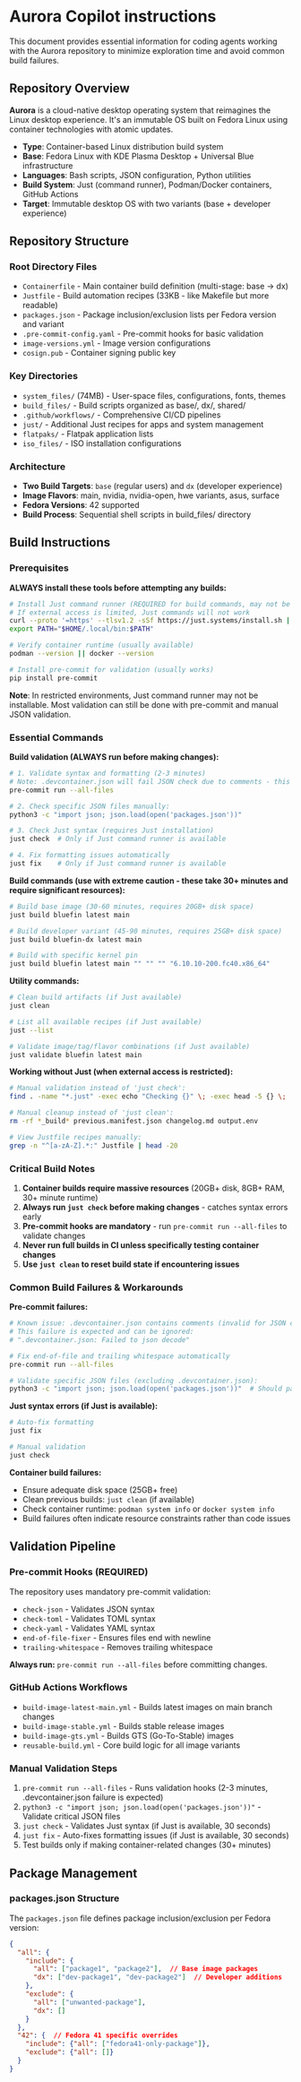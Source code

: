 # Aurora Copilot instructions

This document provides essential information for coding agents working with the Aurora repository to minimize exploration time and avoid common build failures.

## Repository Overview

**Aurora** is a cloud-native desktop operating system that reimagines the Linux desktop experience. It's an immutable OS built on Fedora Linux using container technologies with atomic updates.

- **Type**: Container-based Linux distribution build system 
- **Base**: Fedora Linux with KDE Plasma Desktop + Universal Blue infrastructure
- **Languages**: Bash scripts, JSON configuration, Python utilities
- **Build System**: Just (command runner), Podman/Docker containers, GitHub Actions
- **Target**: Immutable desktop OS with two variants (base + developer experience)

## Repository Structure

### Root Directory Files
- `Containerfile` - Main container build definition (multi-stage: base → dx)
- `Justfile` - Build automation recipes (33KB - like Makefile but more readable)
- `packages.json` - Package inclusion/exclusion lists per Fedora version and variant
- `.pre-commit-config.yaml` - Pre-commit hooks for basic validation
- `image-versions.yml` - Image version configurations
- `cosign.pub` - Container signing public key

### Key Directories
- `system_files/` (74MB) - User-space files, configurations, fonts, themes
- `build_files/` - Build scripts organized as base/, dx/, shared/
- `.github/workflows/` - Comprehensive CI/CD pipelines
- `just/` - Additional Just recipes for apps and system management
- `flatpaks/` - Flatpak application lists
- `iso_files/` - ISO installation configurations

### Architecture
- **Two Build Targets**: `base` (regular users) and `dx` (developer experience)
- **Image Flavors**: main, nvidia, nvidia-open, hwe variants, asus, surface
- **Fedora Versions**: 42 supported
- **Build Process**: Sequential shell scripts in build_files/ directory

## Build Instructions

### Prerequisites
**ALWAYS install these tools before attempting any builds:**

```bash
# Install Just command runner (REQUIRED for build commands, may not be available)
# If external access is limited, Just commands will not work
curl --proto '=https' --tlsv1.2 -sSf https://just.systems/install.sh | bash -s -- --to ~/.local/bin
export PATH="$HOME/.local/bin:$PATH"

# Verify container runtime (usually available)
podman --version || docker --version

# Install pre-commit for validation (usually works)
pip install pre-commit
```

**Note**: In restricted environments, Just command runner may not be installable. Most validation can still be done with pre-commit and manual JSON validation.

### Essential Commands

**Build validation (ALWAYS run before making changes):**
```bash
# 1. Validate syntax and formatting (2-3 minutes)
# Note: .devcontainer.json will fail JSON check due to comments - this is expected
pre-commit run --all-files

# 2. Check specific JSON files manually:
python3 -c "import json; json.load(open('packages.json'))"

# 3. Check Just syntax (requires Just installation)
just check  # Only if Just command runner is available

# 4. Fix formatting issues automatically
just fix    # Only if Just command runner is available
```

**Build commands (use with extreme caution - these take 30+ minutes and require significant resources):**
```bash
# Build base image (30-60 minutes, requires 20GB+ disk space)
just build bluefin latest main

# Build developer variant (45-90 minutes, requires 25GB+ disk space)
just build bluefin-dx latest main

# Build with specific kernel pin
just build bluefin latest main "" "" "" "6.10.10-200.fc40.x86_64"
```

**Utility commands:**
```bash
# Clean build artifacts (if Just available)
just clean

# List all available recipes (if Just available)
just --list

# Validate image/tag/flavor combinations (if Just available)
just validate bluefin latest main
```

**Working without Just (when external access is restricted):**
```bash
# Manual validation instead of 'just check':
find . -name "*.just" -exec echo "Checking {}" \; -exec head -5 {} \;

# Manual cleanup instead of 'just clean':
rm -rf *_build* previous.manifest.json changelog.md output.env

# View Justfile recipes manually:
grep -n "^[a-zA-Z].*:" Justfile | head -20
```

### Critical Build Notes

1. **Container builds require massive resources** (20GB+ disk, 8GB+ RAM, 30+ minute runtime)
2. **Always run `just check` before making changes** - catches syntax errors early
3. **Pre-commit hooks are mandatory** - run `pre-commit run --all-files` to validate changes
4. **Never run full builds in CI unless specifically testing container changes**
5. **Use `just clean` to reset build state if encountering issues**

### Common Build Failures & Workarounds

**Pre-commit failures:**
```bash
# Known issue: .devcontainer.json contains comments (invalid for JSON checker)
# This failure is expected and can be ignored:
# ".devcontainer.json: Failed to json decode"

# Fix end-of-file and trailing whitespace automatically
pre-commit run --all-files

# Validate specific JSON files (excluding .devcontainer.json):
python3 -c "import json; json.load(open('packages.json'))"  # Should pass
```

**Just syntax errors (if Just is available):**
```bash
# Auto-fix formatting
just fix

# Manual validation
just check
```

**Container build failures:**
- Ensure adequate disk space (25GB+ free)
- Clean previous builds: `just clean` (if available)
- Check container runtime: `podman system info` or `docker system info`
- Build failures often indicate resource constraints rather than code issues

## Validation Pipeline

### Pre-commit Hooks (REQUIRED)
The repository uses mandatory pre-commit validation:
- `check-json` - Validates JSON syntax
- `check-toml` - Validates TOML syntax
- `check-yaml` - Validates YAML syntax
- `end-of-file-fixer` - Ensures files end with newline
- `trailing-whitespace` - Removes trailing whitespace

**Always run:** `pre-commit run --all-files` before committing changes.

### GitHub Actions Workflows
- `build-image-latest-main.yml` - Builds latest images on main branch changes
- `build-image-stable.yml` - Builds stable release images
- `build-image-gts.yml` - Builds GTS (Go-To-Stable) images
- `reusable-build.yml` - Core build logic for all image variants

### Manual Validation Steps
1. `pre-commit run --all-files` - Runs validation hooks (2-3 minutes, .devcontainer.json failure is expected)
2. `python3 -c "import json; json.load(open('packages.json'))"` - Validate critical JSON files
3. `just check` - Validates Just syntax (if Just is available, 30 seconds)
4. `just fix` - Auto-fixes formatting issues (if Just is available, 30 seconds)
5. Test builds only if making container-related changes (30+ minutes)

## Package Management

### packages.json Structure
The `packages.json` file defines package inclusion/exclusion per Fedora version:
```json
{
  "all": {
    "include": {
      "all": ["package1", "package2"],  // Base image packages
      "dx": ["dev-package1", "dev-package2"]  // Developer additions
    },
    "exclude": {
      "all": ["unwanted-package"],
      "dx": []
    }
  },
  "42": {  // Fedora 41 specific overrides
    "include": {"all": ["fedora41-only-package"]},
    "exclude": {"all": []}
  }
}
```
